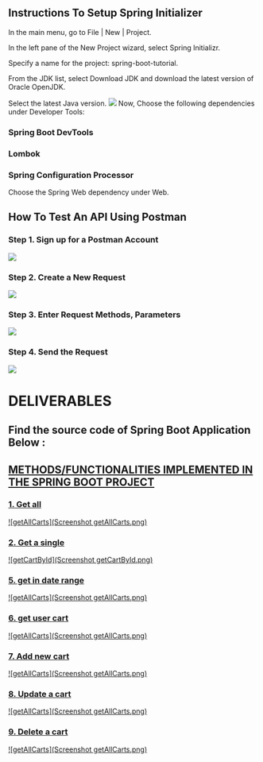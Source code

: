## Instructions To Setup Spring Initializer
In the main menu, go to File | New | Project.

In the left pane of the New Project wizard, select Spring Initializr.

Specify a name for the project: spring-boot-tutorial.

From the JDK list, select Download JDK and download the latest version of Oracle OpenJDK.

Select the latest Java version.
<img src="https://resources.jetbrains.com/help/img/idea/2023.3/spring-new-project-initializr_dark.png">
Now,
Choose the following dependencies under Developer Tools:
### Spring Boot DevTools
### Lombok
### Spring Configuration Processor

Choose the Spring Web dependency under Web.

## How To Test An API Using Postman

### Step 1. Sign up for a Postman Account
<img src="https://assets.apidog.com/blog/2023/10/log-in-postman-online.png">

### Step 2. Create a New Request
<img src="https://assets.apidog.com/blog/2023/05/create-new-request-postman.png">

### Step 3. Enter Request Methods, Parameters
<img src="https://assets.apidog.com/blog/2023/05/request-detailed-postman.png">

### Step 4. Send the Request
<img src="https://assets.apidog.com/blog/2023/05/send-postman-request.png">


# DELIVERABLES

## Find the source code of Spring Boot Application Below :
<a href="https://github.com/abhishekshah5486/SpringBootApplicationSEM2">

## METHODS/FUNCTIONALITIES IMPLEMENTED IN THE SPRING BOOT PROJECT

### 1. Get all

![getAllCarts](Screenshot getAllCarts.png)

### 2. Get a single

![getCartById](Screenshot getCartById.png)

### 5. get in date range

![getAllCarts](Screenshot getAllCarts.png)

### 6. get user cart

![getAllCarts](Screenshot getAllCarts.png)

### 7. Add new cart

![getAllCarts](Screenshot getAllCarts.png)

### 8. Update a cart

![getAllCarts](Screenshot getAllCarts.png)

### 9. Delete a cart

![getAllCarts](Screenshot getAllCarts.png)
